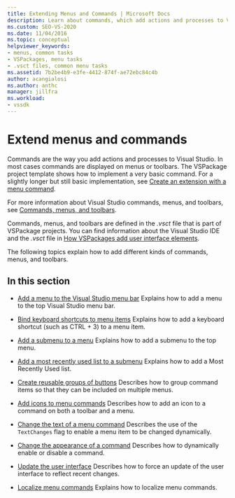 ```yaml
---
title: Extending Menus and Commands | Microsoft Docs
description: Learn about commands, which add actions and processes to Visual Studio. The VSPackage project template shows how to implement a very basic command.
ms.custom: SEO-VS-2020
ms.date: 11/04/2016
ms.topic: conceptual
helpviewer_keywords:
- menus, common tasks
- VSPackages, menu tasks
- .vsct files, common menu tasks
ms.assetid: 7b2be4b9-e3fe-4412-874f-ae72ebc84c4b
author: acangialosi
ms.author: anthc
manager: jillfra
ms.workload:
- vssdk
---
```

# Extend menus and commands
Commands are the way you add actions and processes to Visual Studio. In most cases commands are displayed on menus or toolbars. The VSPackage project template shows how to implement a very basic command. For a slightly longer but still basic implementation, see [Create an extension with a menu command](../extensibility/creating-an-extension-with-a-menu-command.md).

 For more information about Visual Studio commands, menus, and toolbars, see [Commands, menus, and toolbars](../extensibility/internals/commands-menus-and-toolbars.md).

 Commands, menus, and toolbars are defined in the *.vsct* file that is part of VSPackage projects. You can find information about the Visual Studio IDE and the *.vsct* file in [How VSPackages add user interface elements](../extensibility/internals/how-vspackages-add-user-interface-elements.md).

 The following topics explain how to add different kinds of commands, menus, and toolbars.

## In this section
- [Add a menu to the Visual Studio menu bar](../extensibility/adding-a-menu-to-the-visual-studio-menu-bar.md)
 Explains how to add a menu to the top Visual Studio menu bar.

- [Bind keyboard shortcuts to menu items](../extensibility/binding-keyboard-shortcuts-to-menu-items.md)
 Explains how to add a keyboard shortcut (such as CTRL + 3) to a menu item.

- [Add a submenu to a menu](../extensibility/adding-a-submenu-to-a-menu.md)
 Explains how to add a submenu to the top menu.

- [Add a most recently used list to a submenu](../extensibility/adding-a-most-recently-used-list-to-a-submenu.md)
 Explains how to add a Most Recently Used list.

- [Create reusable groups of buttons](../extensibility/creating-reusable-groups-of-buttons.md)
 Describes how to group command items so that they can be included on multiple menus.

- [Add icons to menu commands](../extensibility/adding-icons-to-menu-commands.md)
 Describes how to add an icon to a command on both a toolbar and a menu.

- [Change the text of a menu command](../extensibility/changing-the-text-of-a-menu-command.md)
 Describes the use of the `TextChanges` flag to enable a menu item to be changed dynamically.

- [Change the appearance of a command](../extensibility/changing-the-appearance-of-a-command.md)
 Describes how to dynamically enable or disable a command.

- [Update the user interface](../extensibility/updating-the-user-interface.md)
 Describes how to force an update of the user interface to reflect recent changes.

- [Localize menu commands](../extensibility/localizing-menu-commands.md)
 Explains how to localize menu commands.
